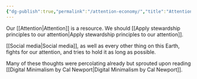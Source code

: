 ```yaml
---
{"dg-publish":true,"permalink":"/attention-economy/","title":"Attention economy","tags":["consumption"],"created":"2022-10-31","updated":"2022-10-31"}
---
```



Our [[Attention\|Attention]] is a resource. We should [[Apply stewardship principles to our attention\|Apply stewardship principles to our attention]].

[[Social media\|Social media]], as well as every other thing on this Earth, fights for our attention, and tries to hold it as long as possible.

Many of these thoughts were percolating already but sprouted upon reading [[Digital Minimalism by Cal Newport\|Digital Minimalism by Cal Newport]].
